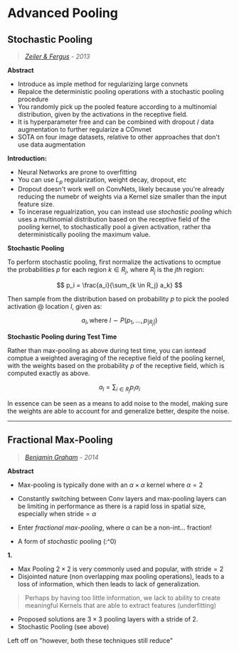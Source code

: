 # Advanced Pooling

## Stochastic Pooling

> *[Zeiler & Fergus](https://arxiv.org/pdf/1301.3557) - 2013*

**Abstract**

- Introduce as imple method for regularizing large convnets
- Repalce the deterministic pooling operations with a stochastic pooling procedure
- You randomly pick up the pooled feature according to a multinomial distribution, given by the activations in the receptive field.
- It is hyperparameter free and can be combined with dropout / data augmentation to further regularize a COnvnet
- SOTA on four image datasets, relative to other approaches that don't use data augmentation

**Introduction:**

- Neural Networks are prone to overfitting
- You can use $L_p$ regularization, weight decay, dropout, etc
- Dropout doesn't work well on ConvNets, likely because you're already reducing the numebr of weights via a Kernel size smaller than the input feature size.
- To incerase regualrization, you can instead use *stochastic pooling* which uses a multinomial distribution based on the receptive field of the pooling kernel, to stochastically pool a given activation, rather tha deterministically pooling the maximum value.

**Stochastic Pooling**

To perform stochastic pooling, first normalize the activations to ocmptue the probabilities $p$ for each region $k \in R_j$, where $R_j$ is the $jth$ region:

```math

p_i = \frac{a_i}{\sum_{k \in R_j} a_k}

```

Then sample from the distribution based on probability $p$ to pick the pooled activation @ location $l$, given as:

```math

a_l, \text{where } l \sim P(p_1,...,p_{|R_j|})

```

**Stochastic Pooling during Test Time**

Rather than max-pooling as above during test time, you can isntead comptue a weighted averaging of the receptive field of the pooling kernel, with the weights based on the probability $p$ of the receptive field, which is computed exactly as above.

```math

a_l = \sum_{i \in R_j} p_ia_i

```

In essence can be seen as a means to add noise to the model, making sure the weights are able to account for and generalize better, despite the noise.

********************************

## Fractional Max-Pooling

> *[Benjamin Graham](https://arxiv.org/pdf/1412.6071) - 2014*

**Abstract**

- Max-pooling is typically done with an $\alpha \times \alpha$ kernel where $\alpha = 2$

- Constantly switching between Conv layers and max-pooling layers can be limiting in performance as there is a rapid loss in spatial size, especially when $\text{stride} = \alpha$

- Enter *fractional max-pooling*, where $\alpha$ can be a non-int... fraction! 

- A form of *stochastic* pooling (:^0)

**1.**

- Max Pooling $2 \times 2$ is very commonly used and popular, with $\text{stride} = 2$
- Disjointed nature (non overlapping max pooling operations), leads to a loss of information, which then leads to lack of generalization.

> Perhaps by having too little information, we lack to ability to create meaningful Kernels that are able to extract features (underfitting)

- Proposed solutions are $3 \times 3$ pooling layers with a stride of 2.
- Stochastic Pooling (see above)

Left off on "however, both these techniques still reduce"